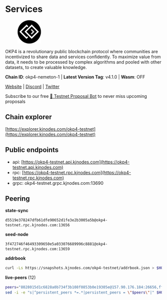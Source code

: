 # Services

<figure><img src="https://raw.githubusercontent.com/kj89/cosmos-images/main/logos/okp4.png" alt=""><figcaption></figcaption></figure>

OKP4 is a revolutionary public blockchain protocol where communities are incentivized to  share data and services confidently. To maximize value from data, it needs to be processed  by complex algorithms and pooled with other datasets, to create valuable knowledge.

**Chain ID**: okp4-nemeton-1 | **Latest Version Tag**: v4.1.0 | **Wasm**: OFF

[Website](https://okp4.network) | [Discord](https://discord.gg/okp4) | [Twitter](https://twitter.com/OKP4_Protocol)



Subscribe to our free [🤖 Testnet Proposal Bot](https://t.me/kjnodes_testnet_proposal_bot) to never miss upcoming proposals


## Chain explorer
[https://explorer.kjnodes.com/okp4-testnet](https://explorer.kjnodes.com/okp4-testnet)

## Public endpoints

* api: [https://okp4-testnet.api.kjnodes.com](https://okp4-testnet.api.kjnodes.com)
* rpc: [https://okp4-testnet.rpc.kjnodes.com](https://okp4-testnet.rpc.kjnodes.com)
* grpc: okp4-testnet.grpc.kjnodes.com:13690

## Peering

**state-sync**

```text
d5519e378247dfb61dfe90652d1fe3e2b3005a5b@okp4-testnet.rpc.kjnodes.com:13656
```

**seed-node**

```text
3f472746f46493309650e5a033076689996c8881@okp4-testnet.rpc.kjnodes.com:13659
```

**addrbook**
```bash
curl -Ls https://snapshots.kjnodes.com/okp4-testnet/addrbook.json > $HOME/.okp4d/config/addrbook.json
```

**live-peers** (12)
```bash
peers="8028015d1c6828a0b734f3b108f0853b0e19305e@157.90.176.184:26656,fff0a8c202befd9459ff93783a0e7756da305fe3@38.242.150.63:16656,d1c1b729eff9afe7dfd371f190df6282c82ccfad@65.109.89.5:31656,428821d6b64eee5d67da467a4673ce2b1e52955d@54.88.179.178:26656,d5519e378247dfb61dfe90652d1fe3e2b3005a5b@65.109.68.190:13656,264256d32511c512a0a9d4098310a057c9999fd1@65.21.90.141:12234,b0b56d944cf1cc569a1e77e0923e075bad94d755@141.95.145.41:28656,42fbb917fca6787bc3ab774865f4bb1ef950f114@65.108.226.26:30656,5c2a752c9b1952dbed075c56c600c3a79b58c395@95.214.55.232:26996,78d923333e39e747c6a7fbfcc822ec6279990556@91.211.251.232:28656,8af258bbe73f4c66127a7b3e8b1ec23fde2950a6@65.108.192.123:19656,a49302f8999e5a953ebae431c4dde93479e17155@15.235.46.79:26656"
sed -i -e "s|^persistent_peers *=.*|persistent_peers = \"$peers\"|" $HOME/.okp4d/config/config.toml
```
